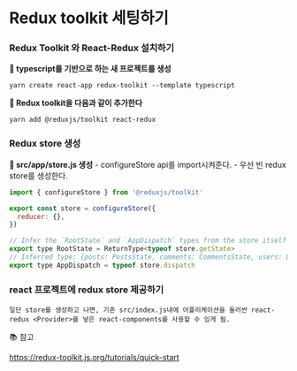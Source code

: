 # Redux toolkit 세팅하기



### **Redux Toolkit 와 React-Redux 설치하기**

**📌 typescript를 기반으로 하는 새 프로젝트를 생성**

```
yarn create react-app redux-toolkit --template typescript
```

**📌 Redux toolkit을 다음과 같이 추가한다**

```
yarn add @reduxjs/toolkit react-redux
```


### **Redux store 생성**

**📌 src/app/store.js 생성**
     - configureStore api를 import시켜준다.
     - 우선 빈 redux store를 생성한다.

```js
import { configureStore } from '@reduxjs/toolkit'

export const store = configureStore({
  reducer: {},
})

// Infer the `RootState` and `AppDispatch` types from the store itself
export type RootState = ReturnType<typeof store.getState>
// Inferred type: {posts: PostsState, comments: CommentsState, users: UsersState}
export type AppDispatch = typeof store.dispatch
```

### **react 프로젝트에 redux store 제공하기**

    일단 store를 생성하고 나면, 기존 src/index.js내에 어플리케이션을 둘러싼 react-redux <Provider>를 넣은 react-components를 사용할 수 있게 됨.

📚 참고

https://redux-toolkit.js.org/tutorials/quick-start